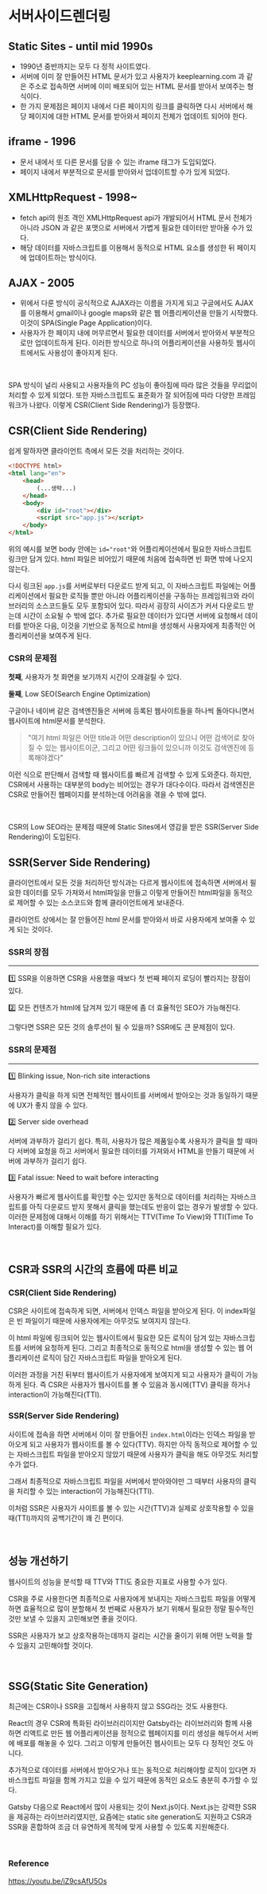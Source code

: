 # 서버사이드렌더링

## Static Sites - until mid 1990s

* 1990년 중반까지는 모두 다 정적 사이트였다.
* 서버에 이미 잘 만들어진 HTML 문서가 있고 사용자가 keeplearning.com 과 같은 주소로 접속하면 서버에 이미 배포되어 있는 HTML 문서를 받아서 보여주는 형식이다.
* 한 가지 문제점은 페이지 내에서 다른 페이지의 링크를 클릭하면 다시 서버에서 해당 페이지에 대한 HTML 문서를 받아와서 페이지 전체가 업데이트 되어야 한다.

## iframe - 1996

* 문서 내에서 또 다른 문서를 담을 수 있는 iframe 태그가 도입되었다.
* 페이지 내에서 부분적으로 문서를 받아와서 업데이트할 수가 있게 되었다.

## XMLHttpRequest - 1998~

* fetch api의 원조 격인 XMLHttpRequest api가 개발되어서 HTML 문서 전체가 아니라 JSON 과 같은 포맷으로 서버에서 가볍게 필요한 데이터만 받아올 수가 있다.
* 해당 데이터를 자바스크립트를 이용해서 동적으로 HTML 요소를 생성한 뒤 페이지에 업데이트하는 방식이다.

## AJAX - 2005

* 위에서 다룬 방식이 공식적으로 AJAX라는 이름을 가지게 되고 구글에서도 AJAX를 이용해서 gmail이나 google maps와 같은 웹 어플리케이션을 만들기 시작했다. 이것이 SPA(Single Page Application)이다.
* 사용자가 한 페이지 내에 머무르면서 필요한 데이터를 서버에서 받아와서 부분적으로만 업데이트하게 된다. 이러한 방식으로 하나의 어플리케이션을 사용하듯 웹사이트에서도 사용성이 좋아지게 된다.

<br/>

SPA 방식이 널리 사용되고 사용자들의 PC 성능이 좋아짐에 따라 많은 것들을 무리없이 처리할 수 있게 되었다. 또한 자바스크립트도 표준화가 잘 되어짐에 따라 다양한 프레임워크가 나왔다. 이렇게 CSR(Client Side Rendering)가 등장했다.

## CSR(Client Side Rendering)

쉽게 말하자면 클라이언트 측에서 모든 것을 처리하는 것이다.

```html
<!DOCTYPE html>
<html lang="en">
    <head>
        (...생략...)
    </head>
    <body>
        <div id="root"></div>
        <script src="app.js"></script>
    </body>
</html>
```

위의 예시를 보면 body 안에는 `id="root"`와 어플리케이션에서 필요한 자바스크립트 링크만 담겨 있다. html 파일은 비어있기 때문에 처음에 접속하면 빈 화면 밖에 나오지 않는다.

다시 링크된 `app.js`를 서버로부터 다운로드 받게 되고, 이 자바스크립트 파일에는 어플리케이션에서 필요한 로직들 뿐만 아니라 어플리케이션을 구동하는 프레임워크와 라이브러리의 소스코드들도 모두 포함되어 있다. 따라서 굉장히 사이즈가 커서 다운로드 받는데 시간이 소요될 수 밖에 없다. 추가로 필요한 데이터가 있다면 서버에 요청해서 데이터를 받아온 다음, 이것을 기반으로 동적으로 html을 생성해서 사용자에게 최종적인 어플리케이션을 보여주게 된다.

### CSR의 문제점

**첫째**, 사용자가 첫 화면을 보기까지 시간이 오래걸릴 수 있다.

**둘째**, Low SEO(Search Engine Optimization)

구글이나 네이버 같은 검색엔진들은 서버에 등록된 웹사이트들을 하나씩 돌아다니면서 웹사이트에 html문서를 분석한다.

> "여기 html 파일은 어떤 title과 어떤 description이 있으니 어떤 검색어로 찾아질 수 있는 웹사이트이군, 그리고 어떤 링크들이 있으니까 이것도 검색엔진에 등록해야겠다"

이런 식으로 판단해서 검색할 때 웹사이트를 빠르게 검색할 수 있게 도와준다. 하지만, CSR에서 사용하는 대부분의 body는 비어있는 경우가 대다수이다. 따라서 검색엔진은 CSR로 만들어진 웹페이지를 분석하는데 어려움을 겪을 수 밖에 없다.

<br/>

CSR의 Low SEO라는 문제점 때문에 Static Sites에서 영감을 받은 SSR(Server Side Rendering)이 도입된다.

## SSR(Server Side Rendering)

클라이언트에서 모든 것을 처리하던 방식과는 다르게 웹사이트에 접속하면 서버에서 필요한 데이터를 모두 가져와서 html파일을 만들고 이렇게 만들어진 html파일을 동적으로 제어할 수 있는 소스코드와 함께 클라이언트에게 보내준다.

클라이언트 상에서는 잘 만들어진 html 문서를 받아와서 바로 사용자에게 보여줄 수 있게 되는 것이다.

### SSR의 장점

---

1️⃣ SSR을 이용하면 CSR을 사용했을 때보다 첫 번째 페이지 로딩이 빨라지는 장점이 있다.

2️⃣ 모든 컨텐츠가 html에 담겨져 있기 때문에 좀 더 효율적인 SEO가 가능해진다.

그렇다면 SSR은 모든 것의 솔루션이 될 수 있을까? SSR에도 큰 문제점이 있다.

### SSR의 문제점

---

1️⃣ Blinking issue, Non-rich site interactions

사용자가 클릭을 하게 되면 전체적인 웹사이트를 서버에서 받아오는 것과 동일하기 때문에 UX가 좋지 않을 수 있다.

2️⃣ Server side overhead

서버에 과부하가 걸리기 쉽다. 특히, 사용자가 많은 제품일수록 사용자가 클릭을 할 때마다 서버에 요청을 하고 서버에서 필요한 데이터를 가져와서 HTML을 만들기 때문에 서버에 과부하가 걸리기 쉽다.

3️⃣ Fatal issue: Need to wait before interacting

사용자가 빠르게 웹사이트를 확인할 수는 있지만 동적으로 데이터를 처리하는 자바스크립트를 아직 다운로드 받지 못해서 클릭을 했는데도 반응이 없는 경우가 발생할 수 있다. 이러한 문제점에 대해서 이해를 하기 위해서는 TTV(Time To View)와 TTI(Time To Interact)를 이해할 필요가 있다.

<br/>

## CSR과 SSR의 시간의 흐름에 따른 비교

### CSR(Client Side Rendering)

CSR은 사이트에 접속하게 되면, 서버에서 인덱스 파일을 받아오게 된다. 이 index파일은 빈 파일이기 때문에 사용자에게는 아무것도 보여지지 않는다.

이 html 파일에 링크되어 있는 웹사이트에서 필요한 모든 로직이 담겨 있는 자바스크립트를 서버에 요청하게 된다. 그리고 최종적으로 동적으로 html을 생성할 수 있는 웹 어플리케이션 로직이 담긴 자바스크립트 파일을 받아오게 된다.

이러한 과정을 거친 뒤부터 웹사이트가 사용자에게 보여지게 되고 사용자가 클릭이 가능하게 된다. 즉 CSR은 사용자가 웹사이트를 볼 수 있음과 동시에(TTV) 클릭을 하거나 interaction이 가능해진다(TTI).

### SSR(Server Side Rendering)

사이트에 접속을 하면 서버에서 이미 잘 만들어진 `index.html`이라는 인덱스 파일을 받아오게 되고 사용자가 웹사이트를 볼 수 있다(TTV). 하지만 아직 동적으로 제어할 수 있는 자바스크립트 파일을 받아오지 않았기 때문에 사용자가 클릭을 해도 아무것도 처리할 수가 없다.

그래서 최종적으로 자바스크립트 파일을 서버에서 받아와야만 그 때부터 사용자의 클릭을 처리할 수 있는 interaction이 가능해진다(TTI).

이처럼 SSR은 사용자가 사이트를 볼 수 있는 시간(TTV)과 실제로 상호작용할 수 있을 때(TTI)까지의 공백기간이 꽤 긴 편이다.

<br/>

## 성능 개선하기

웹사이트의 성능을 분석할 때 TTV와 TTI도 중요한 지표로 사용할 수가 있다.

CSR을 주로 사용한다면 최종적으로 사용자에게 보내지는 자바스크립트 파일을 어떻게 하면 효율적으로 많이 분할해서 첫 번째로 사용자가 보기 위해서 필요한 정말 필수적인 것만 보낼 수 있을지 고민해보면 좋을 것이다.

SSR은 사용자가 보고 상호작용하는데까지 걸리는 시간을 줄이기 위해 어떤 노력을 할 수 있을지 고민해야할 것이다.

<br/>

## SSG(Static Site Generation)

최근에는 CSR이나 SSR을 고집해서 사용하지 않고 SSG라는 것도 사용한다.

React의 경우 CSR에 특화된 라이브러리이지만 Gatsby라는 라이브러리와 함께 사용하면 리액트로 만든 웹 어플리케이션을 정적으로 웹페이지를 미리 생성을 해두어서 서버에 배포를 해놓을 수 있다. 그리고 이렇게 만들어진 웹사이트는 모두 다 정적인 것도 아니다.

추가적으로 데이터를 서버에서 받아오거나 또는 동적으로 처리해야할 로직이 있다면 자바스크립트 파일을 함께 가지고 있을 수 있기 때문에 동적인 요소도 충분히 추가할 수 있다.

Gatsby 다음으로 React에서 많이 사용되는 것이 Next.js이다. Next.js는 강력한 SSR을 제공하는 라이브러리였지만, 요즘에는 static site generation도 지원하고 CSR과 SSR을 혼합하여 조금 더 유연하게 목적에 맞게 사용할 수 있도록 지원해준다.

<br/>

### Reference

https://youtu.be/iZ9csAfU5Os

